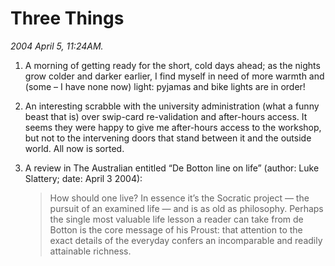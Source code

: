 Three Things
============

*2004 April 5, 11:24AM.*

1. A morning of getting ready for the short, cold days ahead;
   as the nights grow colder and darker earlier,
   I find myself in need of more warmth and (some – I have none now) light:
   pyjamas and bike lights are in order!
2. An interesting scrabble with the university administration (what a funny beast that is)
   over swip-card re-validation and after-hours access. It seems they were happy to give me after-hours access to the workshop, but not to the intervening doors that stand between it and the outside world. All now is sorted.
3. A review in The Australian entitled “De Botton line on life” (author: Luke Slattery; date: April 3 2004):

   > How should one live? In essence it’s the Socratic project — the pursuit of an examined life — and is as old as philosophy. Perhaps the single most valuable life lesson a reader can take from de Botton is the core message of his Proust: that attention to the exact details of the everyday confers an incomparable and readily attainable richness.
